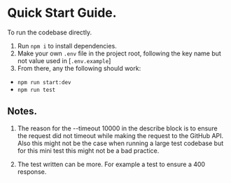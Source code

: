 # Quick Start Guide.

To run the codebase directly.

1. Run `npm i` to install dependencies.
2. Make your own `.env` file in the project root, following the key name but not value used in [`.env.example`]
3. From there, any the following should work:
  - `npm run start:dev`
  - `npm run test`

## Notes.

1. The reason for the --timeout 10000 in the describe block is to ensure the request did not timeout while making the request to the GitHub API. Also this might not be the case when running a large test codebase but for this mini test this might not be a bad practice.

2. The test written can be more. For example a test to ensure a 400 response.